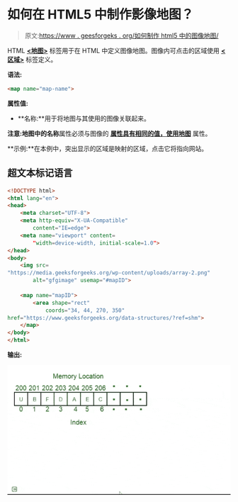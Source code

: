 # 如何在 HTML5 中制作影像地图？

> 原文:[https://www . geesforgeks . org/如何制作 html5 中的图像地图/](https://www.geeksforgeeks.org/how-to-make-image-maps-in-html5/)

HTML [**<地图>**](https://www.geeksforgeeks.org/html-map-tag/) 标签用于在 HTML 中定义图像地图。图像内可点击的区域使用 [**<区域>**](https://www.geeksforgeeks.org/html-area-tag/) 标签定义。

**语法:**

```html
<map name="map-name">
```

**属性值:**

*   **名称:**用于将地图与其使用的图像关联起来。

**注意:**地图中的**名称**属性必须与图像的 [**属性具有相同的值，使用地图**](https://www.geeksforgeeks.org/html-area-tag/) 属性。

**示例:**在本例中，突出显示的区域是映射的区域，点击它将指向网站。

## 超文本标记语言

```html
<!DOCTYPE html>
<html lang="en">
<head>
    <meta charset="UTF-8">
    <meta http-equiv="X-UA-Compatible"
        content="IE=edge">
    <meta name="viewport" content=
        "width=device-width, initial-scale=1.0">    
</head>
<body>
    <img src=
"https://media.geeksforgeeks.org/wp-content/uploads/array-2.png"
        alt="gfgimage" usemap="#mapID">

    <map name="mapID">
        <area shape="rect" 
            coords="34, 44, 270, 350"
href="https://www.geeksforgeeks.org/data-structures/?ref=shm">
    </map>
</body>
</html>
```

**输出:**

![](img/eed0bf49a91934e1ce7fab7fd7a491e7.png)
